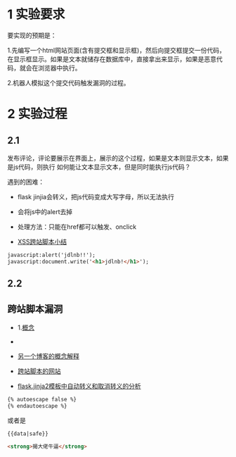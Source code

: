 # 1 实验要求

要实现的预期是：

1.先编写一个html网站页面(含有提交框和显示框)，然后向提交框提交一份代码，在显示框显示。如果是文本就储存在数据库中，直接拿出来显示，如果是恶意代码，就会在浏览器中执行。


2.机器人模拟这个提交代码触发漏洞的过程。


# 2 实验过程

## 2.1 

发布评论，评论要展示在界面上，展示的这个过程，如果是文本则显示文本，如果是js代码，则执行
如何能让文本显示文本，但是同时能执行js代码？

遇到的困难：
* flask jinjia会转义，把js代码变成大写字母，所以无法执行
* 会将js中的alert去掉

* 处理方法：只能在href都可以触发、onclick
* [XSS跨站脚本小结]('https://www.cnblogs.com/xiaozi/p/5588099.html')

```html
javascript:alert('jdlnb!!');
javascript:document.write('<h1>jdlnb!</h1>');
```

## 2.2 

## 跨站脚本漏洞
* 1.[概念]('https://www.jianshu.com/p/4fcb4b411a66')
* 
* [另一个博客的概念解释]('https://www.cnblogs.com/Detector/p/8811216.html')
* [跨站脚本的网站]('https://pentesterlab.com/exercises/xss_and_mysql_file/course')  


* [flask.jinja2模板中自动转义和取消转义的分析]('https://blog.csdn.net/fanny_git/article/details/78072690')

```html
{% autoescape false %}
{% endautoescape %}
```

或者是
```html
{{data|safe}}
```

```html
<strong>揭大佬牛逼</strong>
```